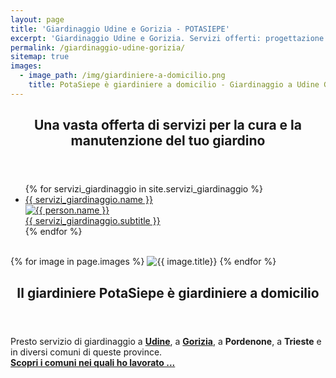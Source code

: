 ```yaml
---
layout: page
title: 'Giardinaggio Udine e Gorizia - POTASIEPE'
excerpt: 'Giardinaggio Udine e Gorizia. Servizi offerti: progettazione giardini, manutenzione giardini, taglio siepe, taglio erba, disinfestazioni, potature...'
permalink: /giardinaggio-udine-gorizia/
sitemap: true
images:
  - image_path: /img/giardiniere-a-domicilio.png
    title: PotaSiepe è giardiniere a domicilio - Giardinaggio a Udine Gorizia Trieste Pordenone
---
```

<section>
  <header>
  <h2>Una vasta offerta di servizi per la cura e la manutenzione del tuo giardino</h2>
  </header>
  <div class="page-content">
<div class="list-collection">
<ul>
	{% for servizi_giardinaggio in site.servizi_giardinaggio %}
		<li>
			<a href="{{ site.baseurl }}{{ servizi_giardinaggio.url }}">
				<div class="name">{{ servizi_giardinaggio.name }}</div>
				<img src="{% include relative-src.html src=servizi_giardinaggio.image_path %}" alt="{{ person.name }}">
				<div class="position">{{ servizi_giardinaggio.subtitle }}</div>
			</a>
		</li>
	{% endfor %}
</ul>
</div>
  </div>
</section>
<br/>

<section>
  {% for image in page.images %}
    <img src="{{ image.image_path }}" alt="{{ image.title}}"/>
  {% endfor %}
<header>
  <h2>Il giardiniere PotaSiepe è giardiniere a domicilio</h2>
</header>
  <p>
    Presto servizio di giardinaggio
    a <a href="/giardinaggio-udine-giardiniere/" title="Giardinaggio Udine, Giardiniere Udine per taglio siepe low cost e tutti i lavori di giardinaggio di cui hai bisogno">
      <strong>Udine</strong></a>,
    a <a href="/giardinaggio-gorizia-giardiniere/" title="Giardinaggio Gorizia, Giardiniere Gorizia per taglio siepe low cost e tutti i lavori di giardinaggio di cui hai bisogno">
      <strong>Gorizia</strong></a>,
     a <b>Pordenone</b>, a <b>Trieste</b> e in diversi comuni di queste province.
    <br/> <a href="/servizi_giardinaggio/giardiniere-a-domicilio/" title="vai alla pagina giardiniere a domicilio e vedi dove PotaSiepe ha lavorato"> <b>Scopri i comuni nei quali ho lavorato ...</b></a></p>
</section>
